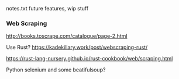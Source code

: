 notes.txt
future features, wip stuff

### Web Scraping
http://books.toscrape.com/catalogue/page-2.html

Use Rust?
https://kadekillary.work/post/webscraping-rust/

https://rust-lang-nursery.github.io/rust-cookbook/web/scraping.html


Python
selenium and some beatifulsoup?
